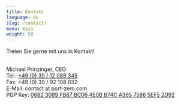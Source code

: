 ```yaml
---
title: Kontakt
language: de
slug: /contact/
menu: main
weight: 50
---
```


Treten Sie gerne mit uns in Kontakt!

<br>
Michael Prinzinger, CEO<br>
Tel.: <a href="tel:00493012089345">+49 (0) 30 / 12 089 345</a><br>
Fax: +49 (0) 30 / 92 108 032<br>
E-Mail: contact at port-zero.com<br>
PGP Key: <a href="/pubkey.asc">0682 3089 FB67 BC06 4E0B B74C A365 7586 5EF5 2D92</a>

